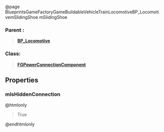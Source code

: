 @page BlueprintsGameFactoryGameBuildableVehicleTrainLocomotiveBP_LocomotivemSlidingShoe mSlidingShoe
### Parent :
<b><a href="_blueprints_game_factory_game_buildable_vehicle_train_locomotive_b_p__locomotive.html"><blockquote>BP_Locomotive</blockquote></a></b>
### Class:
<b><a href="_class_script_f_g_power_connection_component.html"><blockquote>FGPowerConnectionComponent</blockquote></a></b>
## Properties
### mIsHiddenConnection
@htmlonly
<blockquote>True</blockquote>
@endhtmlonly

